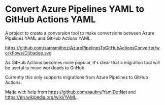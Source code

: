 # Convert Azure Pipelines YAML to GitHub Actions YAML 
A project to create a conversion tool to make conversions between Azure Pipelines YAML and GitHub Actions YAML.

https://github.com/samsmithnz/AzurePipelinesToGitHubActionsConverter/workflows/CI/badge.svg

As GitHub Actions becomes more popular, it's clear that a migration tool will be useful to move workloads to GitHub. 

Currently this only supports migrations from Azure Pipelines to GitHub Actions. 

Made with help from https://github.com/aaubry/YamlDotNet and https://en.wikipedia.org/wiki/YAML.